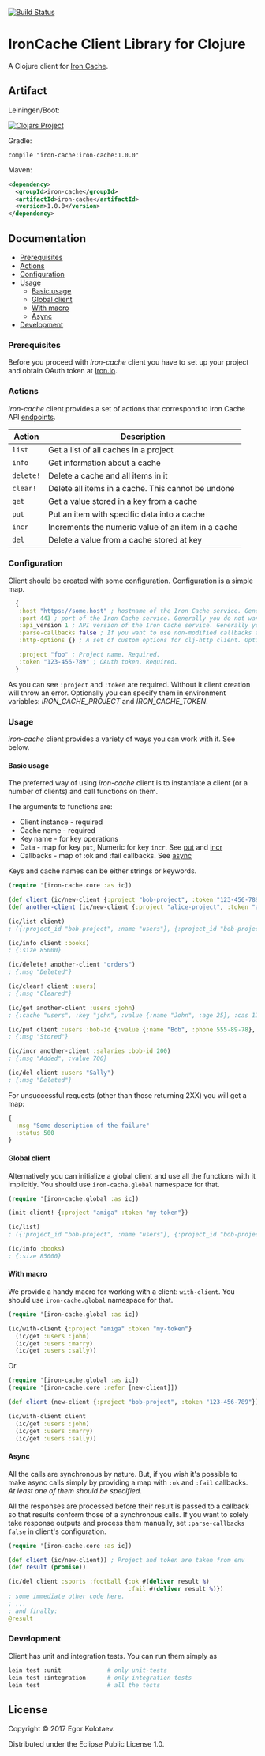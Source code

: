 [![Build Status](https://travis-ci.org/kolotaev/iron-cache.svg?branch=master)](https://travis-ci.org/kolotaev/iron-cache)

# IronCache Client Library for Clojure

A Clojure client for [Iron Cache](http://www.iron.io).


## Artifact

Leiningen/Boot:

[![Clojars Project](http://clojars.org/iron-cache/latest-version.svg)](https://clojars.org/iron-cache)

Gradle:
```
compile "iron-cache:iron-cache:1.0.0"
```

Maven:
```xml
<dependency>
  <groupId>iron-cache</groupId>
  <artifactId>iron-cache</artifactId>
  <version>1.0.0</version>
</dependency>
```

## Documentation

- [Prerequisites](#prerequisites)
- [Actions](#actions)
- [Configuration](#configuration)
- [Usage](#usage)
	- [Basic usage](#basic-usage)
	- [Global client](#global-client)
	- [With macro](#with-macro)
	- [Async](#async)
- [Development](#development)


### Prerequisites

Before you proceed with *iron-cache* client you have to set up your project and obtain OAuth token at [Iron.io](http://www.iron.io/).


### Actions

*iron-cache* client provides a set of actions that correspond to Iron Cache API [endpoints](http://dev.iron.io/cache/reference/api/#endpoints).

| Action      	|  Description   |
| ------------- |  ------------- |
| `list`		| Get a list of all caches in a project |
| `info`	    | Get information about a cache |
| `delete!`	    | Delete a cache and all items in it |
| `clear!`	    | Delete all items in a cache. This cannot be undone |
| `get`	        | Get a value stored in a key from a cache |
| `put`	        | Put an item with specific data into a cache |
| `incr`	    | Increments the numeric value of an item in a cache |
| `del`	        | Delete a value from a cache stored at key |


### Configuration

Client should be created with some configuration. Configuration is a simple map.

```clojure
  {
   :host "https://some.host" ; hostname of the Iron Cache service. Generally you do not want to specify it.
   :port 443 ; port of the Iron Cache service. Generally you do not want to specify it.
   :api_version 1 ; API version of the Iron Cache service. Generally you do not want to specify it.
   :parse-callbacks false ; If you want to use non-modified callbacks and manually parse response. See Async usage.
   :http-options {} ; A set of custom options for clj-http client. Optional.

   :project "foo" ; Project name. Required.
   :token "123-456-789" ; OAuth token. Required.
  }
```

As you can see `:project` and `:token` are required. Without it client creation will throw an error.
Optionally you can specify them in environment variables: _IRON_CACHE_PROJECT_ and _IRON_CACHE_TOKEN_.


### Usage

*iron-cache* client provides a variety of ways you can work with it. See below.


#### Basic usage

The preferred way of using *iron-cache* client is to instantiate a client (or a number of clients) and call functions
on them.

The arguments to functions are:
* Client instance - required
* Cache name      - required
* Key name        - for key operations
* Data            - map for key `put`, Numeric for key `incr`. See [put](http://dev.iron.io/cache/reference/api/#put_an_item_into_a_cache) and [incr](http://dev.iron.io/cache/reference/api/#increment_an_items_value)
* Callbacks       - map of :ok and :fail callbacks. See [async](#async)

Keys and cache names can be either strings or keywords.

```clojure
(require '[iron-cache.core :as ic])

(def client (ic/new-client {:project "bob-project", :token "123-456-789"}))
(def another-client (ic/new-client {:project "alice-project", :token "asdf-qwerty"}))

(ic/list client)
; ({:project_id "bob-project", :name "users"}, {:project_id "bob-project", :name "books"})

(ic/info client :books)
; {:size 85000}

(ic/delete! another-client "orders")
; {:msg "Deleted"}

(ic/clear! client :users)
; {:msg "Cleared"}

(ic/get another-client :users :john)
; {:cache "users", :key "john", :value {:name "John", :age 25}, :cas 12345}

(ic/put client :users :bob-id {:value {:name "Bob", :phone 555-89-78}, "expires_in" 456, :replace true})
; {:msg "Stored"}

(ic/incr another-client :salaries :bob-id 200)
; {:msg "Added", :value 700}

(ic/del client :users "Sally")
; {:msg "Deleted"}
```

For unsuccessful requests (other than those returning 2XX) you will get a map:
```clojure
{
  :msg "Some description of the failure"
  :status 500
}
```

#### Global client

Alternatively you can initialize a global client and use all the functions with it implicitly.
You should use `iron-cache.global` namespace for that.

```clojure
(require '[iron-cache.global :as ic])

(init-client! {:project "amiga" :token "my-token"})

(ic/list)
; ({:project_id "bob-project", :name "users"}, {:project_id "bob-project", :name "books"})

(ic/info :books)
; {:size 85000}
```

#### With macro

We provide a handy macro for working with a client: `with-client`.
You should use `iron-cache.global` namespace for that.

```clojure
(require '[iron-cache.global :as ic])

(ic/with-client {:project "amiga" :token "my-token"}
  (ic/get :users :john)
  (ic/get :users :marry)
  (ic/get :users :sally))
```

Or

```clojure
(require '[iron-cache.global :as ic])
(require '[iron-cache.core :refer [new-client]])

(def client (new-client {:project "bob-project", :token "123-456-789"}))

(ic/with-client client
  (ic/get :users :john)
  (ic/get :users :marry)
  (ic/get :users :sally))
```

#### Async

All the calls are synchronous by nature. But, if you wish it's possible to make async calls simply by providing
a map with `:ok` and `:fail` callbacks. _At least one of them should be specified_.

All the responses are processed before their result is passed to a callback so that results conform those of
a synchronous calls. If you want to solely take response outputs and process them manually, set `:parse-callbacks false`
in client's configuration.

```clojure
(require '[iron-cache.core :as ic])

(def client (ic/new-client)) ; Project and token are taken from env
(def result (promise))

(ic/del client :sports :football {:ok #(deliver result %)
                                  :fail #(deliver result %)})
; some immediate other code here.
; ...
; and finally:
@result
```

### Development

Client has unit and integration tests. You can run them simply as
```bash
lein test :unit             # only unit-tests
lein test :integration      # only integration tests
lein test                   # all the tests
```

## License

Copyright © 2017 Egor Kolotaev.

Distributed under the Eclipse Public License 1.0.
